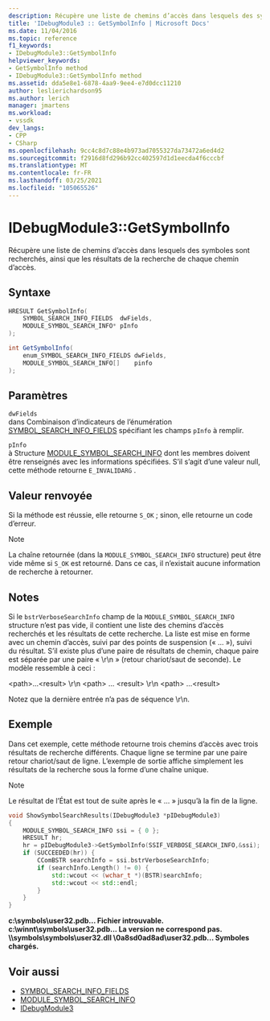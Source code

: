 ```yaml
---
description: Récupère une liste de chemins d’accès dans lesquels des symboles sont recherchés, ainsi que les résultats de la recherche de chaque chemin d’accès.
title: 'IDebugModule3 :: GetSymbolInfo | Microsoft Docs'
ms.date: 11/04/2016
ms.topic: reference
f1_keywords:
- IDebugModule3::GetSymbolInfo
helpviewer_keywords:
- GetSymbolInfo method
- IDebugModule3::GetSymbolInfo method
ms.assetid: dda5e8e1-6878-4aa9-9ee4-e7d0dcc11210
author: leslierichardson95
ms.author: lerich
manager: jmartens
ms.workload:
- vssdk
dev_langs:
- CPP
- CSharp
ms.openlocfilehash: 9cc4c8d7c88e4b973ad7055327da73472a6ed4d2
ms.sourcegitcommit: f2916d8fd296b92cc402597d1d1eecda4f6cccbf
ms.translationtype: MT
ms.contentlocale: fr-FR
ms.lasthandoff: 03/25/2021
ms.locfileid: "105065526"
---
```

# <a name="idebugmodule3getsymbolinfo"></a>IDebugModule3::GetSymbolInfo
Récupère une liste de chemins d’accès dans lesquels des symboles sont recherchés, ainsi que les résultats de la recherche de chaque chemin d’accès.

## <a name="syntax"></a>Syntaxe

```cpp
HRESULT GetSymbolInfo(
    SYMBOL_SEARCH_INFO_FIELDS  dwFields,
    MODULE_SYMBOL_SEARCH_INFO* pInfo
);
```

```csharp
int GetSymbolInfo(
    enum_SYMBOL_SEARCH_INFO_FIELDS dwFields,
    MODULE_SYMBOL_SEARCH_INFO[]    pinfo
);
```

## <a name="parameters"></a>Paramètres
`dwFields`\
dans Combinaison d’indicateurs de l’énumération [SYMBOL_SEARCH_INFO_FIELDS](../../../extensibility/debugger/reference/symbol-search-info-fields.md) spécifiant les champs `pInfo` à remplir.

`pInfo`\
à Structure [MODULE_SYMBOL_SEARCH_INFO](../../../extensibility/debugger/reference/module-symbol-search-info.md) dont les membres doivent être renseignés avec les informations spécifiées. S’il s’agit d’une valeur null, cette méthode retourne `E_INVALIDARG` .

## <a name="return-value"></a>Valeur renvoyée
Si la méthode est réussie, elle retourne `S_OK` ; sinon, elle retourne un code d’erreur.

> [!NOTE]
> La chaîne retournée (dans la `MODULE_SYMBOL_SEARCH_INFO` structure) peut être vide même si `S_OK` est retourné. Dans ce cas, il n’existait aucune information de recherche à retourner.

## <a name="remarks"></a>Notes
Si le `bstrVerboseSearchInfo` champ de la `MODULE_SYMBOL_SEARCH_INFO` structure n’est pas vide, il contient une liste des chemins d’accès recherchés et les résultats de cette recherche. La liste est mise en forme avec un chemin d’accès, suivi par des points de suspension (« ... »), suivi du résultat. S’il existe plus d’une paire de résultats de chemin, chaque paire est séparée par une paire « \r\n » (retour chariot/saut de seconde). Le modèle ressemble à ceci :

\<path>...\<result> \r\n \<path> ... \<result> \r\n \<path> ...\<result>

Notez que la dernière entrée n’a pas de séquence \r\n.

## <a name="example"></a>Exemple
Dans cet exemple, cette méthode retourne trois chemins d’accès avec trois résultats de recherche différents. Chaque ligne se termine par une paire retour chariot/saut de ligne. L’exemple de sortie affiche simplement les résultats de la recherche sous la forme d’une chaîne unique.

> [!NOTE]
> Le résultat de l’État est tout de suite après le « ... » jusqu’à la fin de la ligne.

```cpp
void ShowSymbolSearchResults(IDebugModule3 *pIDebugModule3)
{
    MODULE_SYMBOL_SEARCH_INFO ssi = { 0 };
    HRESULT hr;
    hr = pIDebugModule3->GetSymbolInfo(SSIF_VERBOSE_SEARCH_INFO,&ssi);
    if (SUCCEEDED(hr)) {
        CComBSTR searchInfo = ssi.bstrVerboseSearchInfo;
        if (searchInfo.Length() != 0) {
            std::wcout << (wchar_t *)(BSTR)searchInfo;
            std::wcout << std::endl;
        }
    }
}
```

**c:\symbols\user32.pdb... Fichier introuvable.** 
 **c:\winnt\symbols\user32.pdb... La version ne correspond pas.** 
 **\\\symbols\symbols\user32.dll \0a8sd0ad8ad\user32.pdb... Symboles chargés.**

## <a name="see-also"></a>Voir aussi

- [SYMBOL_SEARCH_INFO_FIELDS](../../../extensibility/debugger/reference/symbol-search-info-fields.md)
- [MODULE_SYMBOL_SEARCH_INFO](../../../extensibility/debugger/reference/module-symbol-search-info.md)
- [IDebugModule3](../../../extensibility/debugger/reference/idebugmodule3.md)
